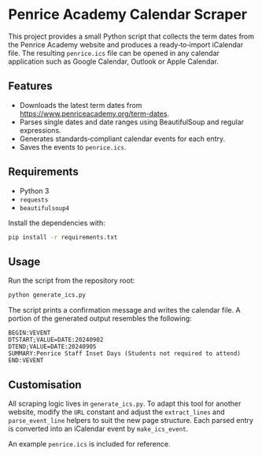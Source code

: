 # Penrice Academy Calendar Scraper

This project provides a small Python script that collects the term dates from the Penrice Academy website and produces a ready‑to‑import iCalendar file.  The resulting `penrice.ics` file can be opened in any calendar application such as Google Calendar, Outlook or Apple Calendar.

## Features

* Downloads the latest term dates from <https://www.penriceacademy.org/term-dates>.
* Parses single dates and date ranges using BeautifulSoup and regular expressions.
* Generates standards‑compliant calendar events for each entry.
* Saves the events to `penrice.ics`.

## Requirements

* Python 3
* `requests`
* `beautifulsoup4`

Install the dependencies with:

```bash
pip install -r requirements.txt
```

## Usage

Run the script from the repository root:

```bash
python generate_ics.py
```

The script prints a confirmation message and writes the calendar file.  A portion of the generated output resembles the following:

```text
BEGIN:VEVENT
DTSTART;VALUE=DATE:20240902
DTEND;VALUE=DATE:20240905
SUMMARY:Penrice Staff Inset Days (Students not required to attend)
END:VEVENT
```

## Customisation

All scraping logic lives in `generate_ics.py`.  To adapt this tool for another website, modify the `URL` constant and adjust the `extract_lines` and `parse_event_line` helpers to suit the new page structure.  Each parsed entry is converted into an iCalendar event by `make_ics_event`.

An example `penrice.ics` is included for reference.
